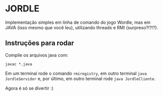 # JORDLE

Implementação simples em linha de comando do jogo Wordle, mas em JAVA (isso mesmo que você leu), utilizando threads e RMI (surpreso?!?!?).

## Instruções para rodar

Compile os arquivos java com:

```
javac *.java
```

Em um terminal rode o comando `rmiregistry`, em outro terminal `java JordleServidor` e, por último, em outro terminal rode `java JordleCliente`.

Agora é só se divertir :)
